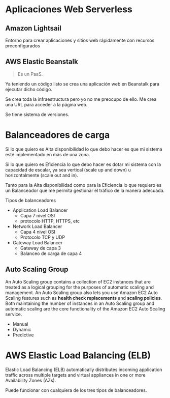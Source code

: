 # Aplicaciones Web Serverless

## Amazon Lightsail

Entorno para crear aplicaciones y sitios web rápidamente con recursos preconfigurados


## AWS Elastic Beanstalk

> Es un PaaS.

Ya teniendo un código listo se crea una aplicación web en Beanstalk para ejecutar dicho código.

Se crea toda la infraestructura pero yo no me preocupo de ello. Me crea una URL para acceder a la página web.

Se tiene sistema de versiones.


# Balanceadores de carga

Si lo que quiero es Alta disponibilidad lo que debo hacer es que mi sistema esté implementado en más de una zona. 

Si lo que quiero es Eficiencia lo que debo hacer es dotar mi sistema con la capacidad de escalar, ya sea vertical (scale up and down) u horizontalmente (scale out and in).

Tanto para la Alta disponibilidad como para la Eficiencia lo que requiero es un Balanceador que me permita gestionar el tráfico de la manera adecuada.

Tipos de balanceadores

* Application Load Balancer
    * Capa 7 nivel OSI
    * protocolo HTTP, HTTPS, etc
* Network Load Balancer
    * Capa 4 nivel OSI
    * Protocolo TCP y UDP
* Gateway Load Balancer
    * Gateway de capa 3
    * Balanceo de carga de capa 4
    
## Auto Scaling Group

An Auto Scaling group contains a collection of EC2 instances that are treated as a logical grouping for the purposes of automatic scaling and management. An Auto Scaling group also lets you use Amazon EC2 Auto Scaling features such as **health check replacements** and **scaling policies**. Both maintaining the number of instances in an Auto Scaling group and automatic scaling are the core functionality of the Amazon EC2 Auto Scaling service.

* Manual
* Dynamic
* Predictive

# AWS Elastic Load Balancing (ELB)

Elastic Load Balancing (ELB) automatically distributes incoming application traffic across multiple targets and virtual appliances in one or more Availability Zones (AZs).

Puede funcionar con cualquiera de los tres tipos de balanceadores.